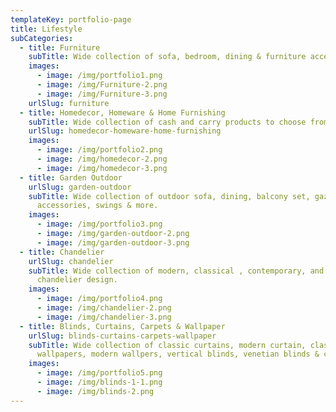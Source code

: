 ```yaml
---
templateKey: portfolio-page
title: Lifestyle
subCategories:
  - title: Furniture
    subTitle: Wide collection of sofa, bedroom, dining & furniture accessories.
    images:
      - image: /img/portfolio1.png
      - image: /img/Furniture-2.png
      - image: /img/Furniture-3.png
    urlSlug: furniture
  - title: Homedecor, Homeware & Home Furnishing
    subTitle: Wide collection of cash and carry products to choose from.
    urlSlug: homedecor-homeware-home-furnishing
    images:
      - image: /img/portfolio2.png
      - image: /img/homedecor-2.png
      - image: /img/homedecor-3.png
  - title: Garden Outdoor
    urlSlug: garden-outdoor
    subTitle: Wide collection of outdoor sofa, dining, balcony set, gazebo,garden
      accessories, swings & more.
    images:
      - image: /img/portfolio3.png
      - image: /img/garden-outdoor-2.png
      - image: /img/garden-outdoor-3.png
  - title: Chandelier
    urlSlug: chandelier
    subTitle: Wide collection of modern, classical , contemporary, and many more
      chandelier design.
    images:
      - image: /img/portfolio4.png
      - image: /img/chandelier-2.png
      - image: /img/chandelier-3.png
  - title: Blinds, Curtains, Carpets & Wallpaper
    urlSlug: blinds-curtains-carpets-wallpaper
    subTitle: Wide collection of classic curtains, modern curtain, classic
      wallpapers, modern wallpers, vertical blinds, venetian blinds & carpets.
    images:
      - image: /img/portfolio5.png
      - image: /img/blinds-1-1.png
      - image: /img/blinds-2.png
---
```

